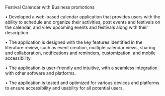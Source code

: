 Festival Calendar with Business promotions

•	Developed a web-based calendar application that provides users with the ability to schedule and organize their activities, post events and festivals on the calendar, and view upcoming events and festivals along with their description.

•	The application is designed with the key features identified in the literature review, such as event creation, multiple calendar views, sharing and collaboration, notifications and reminders, customization, and mobile accessibility.

•	The application is user-friendly and intuitive, with a seamless integration with other software and platforms.

•	The application is tested and optimized for various devices and platforms to ensure accessibility and usability for all potential users.
